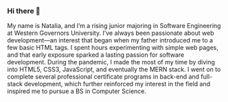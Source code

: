 ### Hi there 👋  
My name is Natalia, and I’m a rising junior majoring in Software Engineering at Western Governors University. I’ve always been passionate about web development—an interest that began when my father introduced me to a few basic HTML tags. I spent hours experimenting with simple web pages, and that early exposure sparked a lasting passion for software development. During the pandemic, I made the most of my time by diving into HTML5, CSS3, JavaScript, and eventually the MERN stack. I went on to complete several professional certificate programs in back-end and full-stack development, which further reinforced my interest in the field and inspired me to pursue a BS in Computer Science.
<!--
**nchernys/nchernys** is a ✨ _special_ ✨ repository because its `README.md` (this file) appears on your GitHub profile.

Here are some ideas to get you started:

- 🔭 I’m currently working on ...
- 🌱 I’m currently learning ...
- 👯 I’m looking to collaborate on ...
- 🤔 I’m looking for help with ...
- 💬 Ask me about ...
- 📫 How to reach me: ...
- 😄 Pronouns: ...
- ⚡ Fun fact: ...
-->
